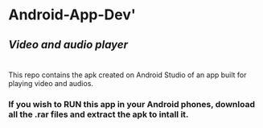 # **Android-App-Dev**'

## *Video and audio player* 
#

This repo contains the apk created on Android Studio of an app built for playing video and audios.
### If you wish to RUN this app in your Android phones, download all the .rar files and extract the apk to intall it. 

